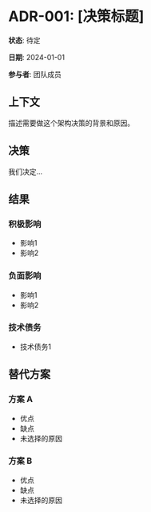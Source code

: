 # ADR-001: [决策标题]

**状态**: 待定

**日期**: 2024-01-01

**参与者**: 团队成员

## 上下文

描述需要做这个架构决策的背景和原因。

## 决策

我们决定...

## 结果

### 积极影响
- 影响1
- 影响2

### 负面影响
- 影响1
- 影响2

### 技术债务
- 技术债务1

## 替代方案

### 方案 A
- 优点
- 缺点
- 未选择的原因

### 方案 B
- 优点
- 缺点
- 未选择的原因
